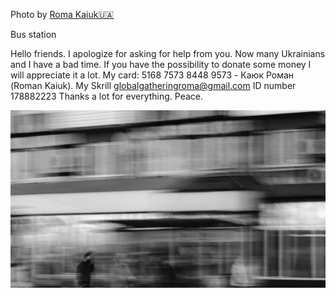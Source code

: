 Photo by [Roma Kaiuk🇺🇦](https://unsplash.com/@roma_kaiuk)

Bus station

Hello friends. I apologize for asking for help from you. Now many Ukrainians and I have a bad time. If you have the possibility to donate some money I will appreciate it a lot. My card: 5168 7573 8448 9573 - Каюк Роман (Roman Kaiuk). 
My Skrill
globalgatheringroma@gmail.com
ID number 178882223
Thanks a lot for everything. Peace. 

[![NgzaXnY9hF0](./NgzaXnY9hF0.webp)](https://unsplash.com/photos/grayscale-photo-of-people-walking-on-street-NgzaXnY9hF0)